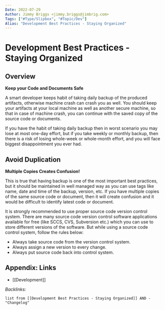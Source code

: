 ```yaml
---
Date: 2022-07-29
Author: Jimmy Briggs <jimmy.briggs@jimbrig.com>
Tags: ["#Type/Slipbox", "#Topic/Dev"]
Alias: "Development Best Practices - Staying Organized"
---
```


# Development Best Practices - Staying Organized

## Overview

**Keep your Code and Documents Safe**

A smart developer keeps habit of taking daily backup of the produced artifacts, otherwise machine crash can crash you as well. You should keep your artifacts at your local machine as well as another secure machine, so that in case of machine crash, you can continue with the saved copy of the source code or documents.

If you have the habit of taking daily backup then in worst scenario you may lose at most one-day effort, but if you take weekly or monthly backup, then there is a risk of losing whole-week or whole-month effort, and you will face biggest disappointment you ever had.

## Avoid Duplication

**Multiple Copies Creates Confusion!**

This is true that having backup is one of the most important best practices, but it should be maintained in well managed way as you can use tags like name, date and time of the backup, version, etc. If you have multiple copies of the same source code or document, then it will create confusion and it would be difficult to identify latest code or document.

It is strongly recommended to use proper source code version control system. There are many source code version control software applications available for free (like SCCS, CVS, Subversion etc.) which you can use to store different versions of the software. But while using a source code control system, follow the rules below:

-   Always take source code from the version control system.
-   Always assign a new version to every change.
-   Always put source code back into control system.

## Appendix: Links

- [[Development]]

*Backlinks:*

```dataview
list from [[Development Best Practices - Staying Organized]] AND -"Changelog"
```